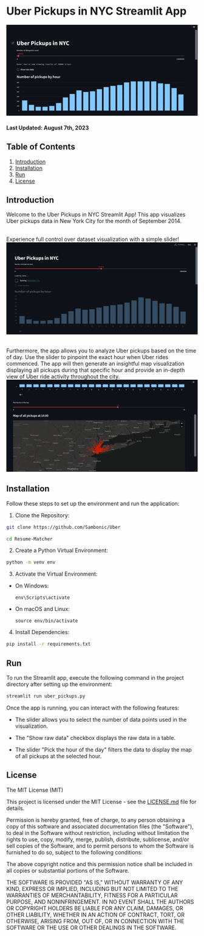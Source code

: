 # Uber Pickups in NYC Streamlit App
![Loading dataset](images/uber_pickups_1.png)

#### Last Updated: August 7th, 2023

## Table of Contents

1. [Introduction](#introduction)
2. [Installation](#installation)
3. [Run](#run)
4. [License](#license)


<a name="introduction"></a>
## Introduction

Welcome to the Uber Pickups in NYC Streamlit App! This app visualizes Uber pickups data in New York City for the month of September 2014.
<br></br>

Experience full control over dataset visualization with a simple slider!
![Loading dataset](images/uber_pickups_2.png)
<br></br>

Furthermore, the app allows you to analyze Uber pickups based on the time of day. Use the slider to pinpoint the exact hour when Uber rides commenced. The app will then generate an insightful map visualization displaying all pickups during that specific hour and provide an in-depth view of Uber ride activity throughout the city.
![Data on map](images/uber_pickups_3.png)
<a name="installation"></a>
## Installation

Follow these steps to set up the environment and run the application:

1. Clone the Repository:
   
```bash
git clone https://github.com/Sambonic/Uber
```

```bash
cd Resume-Matcher
```

2. Create a Python Virtual Environment:
```bash
python -m venv env
```

3. Activate the Virtual Environment:
- On Windows:
  ```
  env\Scripts\activate
  ```

- On macOS and Linux:
  ```
  source env/bin/activate
  ```

4. Install Dependencies:

```bash
pip install -r requirements.txt
```


<a name="run"></a>
## Run

To run the Streamlit app, execute the following command in the project directory after setting up the environment:

```bash
streamlit run uber_pickups.py
```

Once the app is running, you can interact with the following features:

- The slider allows you to select the number of data points used in the visualization.

- The "Show raw data" checkbox displays the raw data in a table.

- The slider "Pick the hour of the day" filters the data to display the map of all pickups at the selected hour.


<a name="license"></a>
## License

The MIT License (MIT)

This project is licensed under the MIT License - see the [LICENSE.md](LICENSE.md) file for details.

Permission is hereby granted, free of charge, to any person obtaining a copy of this software and associated documentation files (the "Software"), to deal in the Software without restriction, including without limitation the rights to use, copy, modify, merge, publish, distribute, sublicense, and/or sell copies of the Software, and to permit persons to whom the Software is furnished to do so, subject to the following conditions:

The above copyright notice and this permission notice shall be included in all copies or substantial portions of the Software.

THE SOFTWARE IS PROVIDED "AS IS," WITHOUT WARRANTY OF ANY KIND, EXPRESS OR IMPLIED, INCLUDING BUT NOT LIMITED TO THE WARRANTIES OF MERCHANTABILITY, FITNESS FOR A PARTICULAR PURPOSE, AND NONINFRINGEMENT. IN NO EVENT SHALL THE AUTHORS OR COPYRIGHT HOLDERS BE LIABLE FOR ANY CLAIM, DAMAGES, OR OTHER LIABILITY, WHETHER IN AN ACTION OF CONTRACT, TORT, OR OTHERWISE, ARISING FROM, OUT OF, OR IN CONNECTION WITH THE SOFTWARE OR THE USE OR OTHER DEALINGS IN THE SOFTWARE.

